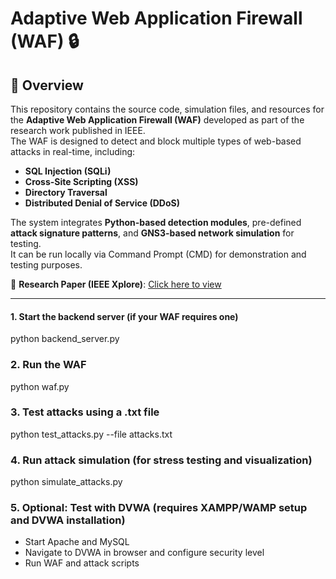 # Adaptive Web Application Firewall (WAF) 🔒

## 📌 Overview
This repository contains the source code, simulation files, and resources for the **Adaptive Web Application Firewall (WAF)** developed as part of the research work published in IEEE.  
The WAF is designed to detect and block multiple types of web-based attacks in real-time, including:
- **SQL Injection (SQLi)**
- **Cross-Site Scripting (XSS)**
- **Directory Traversal**
- **Distributed Denial of Service (DDoS)**

The system integrates **Python-based detection modules**, pre-defined **attack signature patterns**, and **GNS3-based network simulation** for testing.  
It can be run locally via Command Prompt (CMD) for demonstration and testing purposes.

📄 **Research Paper (IEEE Xplore)**: [Click here to view](<https://ieeexplore.ieee.org/document/10823239>)

---

#### 1. Start the backend server (if your WAF requires one)
python backend_server.py

### 2. Run the WAF
python waf.py

### 3. Test attacks using a .txt file
python test_attacks.py --file attacks.txt

### 4. Run attack simulation (for stress testing and visualization)
python simulate_attacks.py

### 5. Optional: Test with DVWA (requires XAMPP/WAMP setup and DVWA installation)
  - Start Apache and MySQL
  - Navigate to DVWA in browser and configure security level
  - Run WAF and attack scripts
